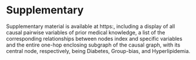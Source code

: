 # Supplementary
Supplementary material is available at https:, including a display of all causal pairwise variables of prior medical knowledge, a list of the corresponding relationships between nodes index and specific variables and the entire one-hop enclosing subgraph of the causal graph, with its central node, respectively, being Diabetes, Group-bias, and Hyperlipidemia.
